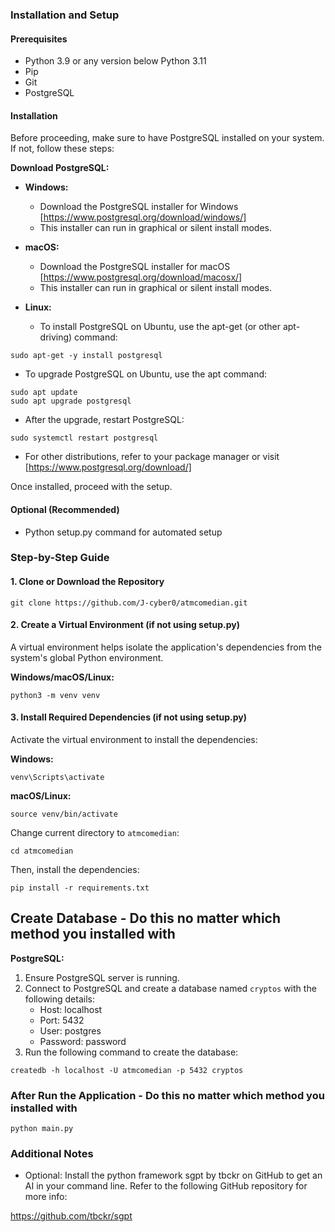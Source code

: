 ### Installation and Setup

#### Prerequisites

* Python 3.9 or any version below Python 3.11
* Pip
* Git
* PostgreSQL

#### Installation

Before proceeding, make sure to have PostgreSQL installed on your system. If not, follow these steps:

**Download PostgreSQL:**

- **Windows:**
  - Download the PostgreSQL installer for Windows [https://www.postgresql.org/download/windows/]
  - This installer can run in graphical or silent install modes.

- **macOS:**
  - Download the PostgreSQL installer for macOS [https://www.postgresql.org/download/macosx/]
  - This installer can run in graphical or silent install modes.
 
- **Linux:**
  - To install PostgreSQL on Ubuntu, use the apt-get (or other apt-driving) command:
```
sudo apt-get -y install postgresql
```

  - To upgrade PostgreSQL on Ubuntu, use the apt command:
```
sudo apt update
sudo apt upgrade postgresql
```

   - After the upgrade, restart PostgreSQL:
```
sudo systemctl restart postgresql
```

  - For other distributions, refer to your package manager or visit [https://www.postgresql.org/download/]

Once installed, proceed with the setup.


#### Optional (Recommended)

* Python setup.py command for automated setup

### Step-by-Step Guide

#### 1. Clone or Download the Repository
```
git clone https://github.com/J-cyber0/atmcomedian.git
```

#### 2. Create a Virtual Environment (if not using setup.py)

A virtual environment helps isolate the application's dependencies from the system's global Python environment.

**Windows/macOS/Linux:**
```
python3 -m venv venv
```

#### 3. Install Required Dependencies (if not using setup.py)

Activate the virtual environment to install the dependencies:

**Windows:**
```
venv\Scripts\activate
```

**macOS/Linux:**
```
source venv/bin/activate
```

Change current directory to `atmcomedian`:
```
cd atmcomedian
```

Then, install the dependencies:

```
pip install -r requirements.txt
```

## Create Database - Do this no matter which method you installed with

**PostgreSQL:**

1. Ensure PostgreSQL server is running.
2. Connect to PostgreSQL and create a database named `cryptos` with the following details:
   * Host: localhost
   * Port: 5432
   * User: postgres
   * Password: password
3. Run the following command to create the database:
```
createdb -h localhost -U atmcomedian -p 5432 cryptos
```

### After Run the Application - Do this no matter which method you installed with
```
python main.py
```

### Additional Notes

* Optional: Install the python framework sgpt by tbckr on GitHub to get an AI in your command line. Refer to the following GitHub repository for more info:

https://github.com/tbckr/sgpt